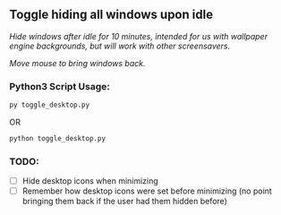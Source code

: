 ## Toggle hiding all windows upon idle

*Hide windows after idle for 10 minutes, intended for us with wallpaper engine backgrounds, but will work with other screensavers.*

*Move mouse to bring windows back.*

### Python3 Script Usage:
```bat
py toggle_desktop.py
```
OR

```bat
python toggle_desktop.py
```



### TODO:

- [ ] Hide desktop icons when minimizing
- [ ] Remember how desktop icons were set before minimizing (no point bringing them back if the user had them hidden before)
